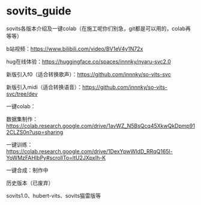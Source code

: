 # sovits_guide
sovits各版本介绍及一键colab（在施工呢你们别急，git都是可以用的，colab再等等）

b站视频：https://www.bilibili.com/video/BV1eV4y1N72x

hug在线体验：https://huggingface.co/spaces/innnky/nyaru-svc2.0

新版引入f0（适合转换歌声）：https://github.com/innnky/so-vits-svc

新版引入midi（适合转换语音）：https://github.com/innnky/so-vits-svc/tree/dev

一键colab：

数据集制作：https://colab.research.google.com/drive/1avWZ_N5BsQcq45XkwQkDpmp912CLZS0n?usp=sharing

一键训练：https://colab.research.google.com/drive/1DexYpwWIdD_RRqQ165l-YoWMzFAHIbPy#scrollTo=ltU2JXpxIh-K

一键合成：制作中

历史版本（已废弃）

sovits1.0、hubert-vits、sovits猫雷版等
